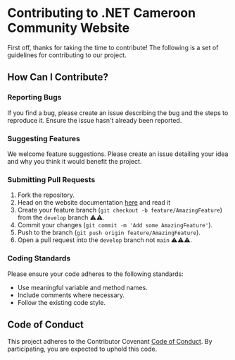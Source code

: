 # Contributing to .NET Cameroon Community Website

First off, thanks for taking the time to contribute! The following is a set of guidelines for contributing to our project.

## How Can I Contribute?

### Reporting Bugs

If you find a bug, please create an issue describing the bug and the steps to reproduce it. Ensure the issue hasn't already been reported.

### Suggesting Features

We welcome feature suggestions. Please create an issue detailing your idea and why you think it would benefit the project.

### Submitting Pull Requests

1. Fork the repository.
2. Head on the website documentation [here](./docs/description.md) and read it
3. Create your feature branch (`git checkout -b feature/AmazingFeature`) from the `develop` branch ⚠️⚠️.
4. Commit your changes (`git commit -m 'Add some AmazingFeature'`).
5. Push to the branch (`git push origin feature/AmazingFeature`).
6. Open a pull request into the `develop` branch not `main` ⚠️⚠️⚠️.

### Coding Standards

Please ensure your code adheres to the following standards:

- Use meaningful variable and method names.
- Include comments where necessary.
- Follow the existing code style.

<!-- ### Running Tests

If the project includes tests, please ensure all tests pass before submitting a pull request. -->

## Code of Conduct

This project adheres to the Contributor Covenant [Code of Conduct](./CODE_OF_CONDUCT.md). By participating, you are expected to uphold this code.
